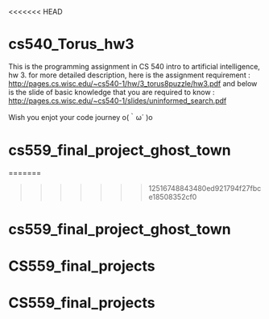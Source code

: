 <<<<<<< HEAD
# cs540_Torus_hw3
This is the programming assignment in CS 540 intro to artificial intelligence, hw 3.
for more detailed description, here is the assignment requirement : 
http://pages.cs.wisc.edu/~cs540-1/hw/3_torus8puzzle/hw3.pdf
and below is the slide of basic knowledge that you are required to know :
http://pages.cs.wisc.edu/~cs540-1/slides/uninformed_search.pdf

Wish you enjot your code journey o(｀ω´ )o
# cs559_final_project_ghost_town
=======
>>>>>>> 12516748843480ed921794f27fbce18508352cf0
# cs559_final_project_ghost_town
# CS559_final_projects
# CS559_final_projects
